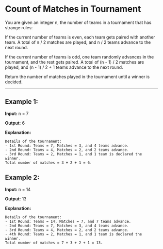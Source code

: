 # Count of Matches in Tournament

You are given an integer n, the number of teams in a tournament that has strange rules:

If the current number of teams is even, each team gets paired with another team. A total of n / 2 matches are played, and n / 2 teams advance to the next round.

If the current number of teams is odd, one team randomly advances in the tournament, and the rest gets paired. A total of (n - 1) / 2 matches are played, and (n - 1) / 2 + 1 teams advance to the next round.

Return the number of matches played in the tournament until a winner is decided.

---

## Example 1:

**Input:** n = 7

**Output:** 6

**Explanation:**

    Details of the tournament: 
    - 1st Round: Teams = 7, Matches = 3, and 4 teams advance.
    - 2nd Round: Teams = 4, Matches = 2, and 2 teams advance.
    - 3rd Round: Teams = 2, Matches = 1, and 1 team is declared the winner.
    Total number of matches = 3 + 2 + 1 = 6.


## Example 2:

**Input:** n = 14

**Output:** 13

**Explanation:**

    Details of the tournament:
    - 1st Round: Teams = 14, Matches = 7, and 7 teams advance.
    - 2nd Round: Teams = 7, Matches = 3, and 4 teams advance.
    - 3rd Round: Teams = 4, Matches = 2, and 2 teams advance.
    - 4th Round: Teams = 2, Matches = 1, and 1 team is declared the winner.
    Total number of matches = 7 + 3 + 2 + 1 = 13.